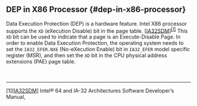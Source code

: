 <!--- @file
  Data Execution Protection - file: DEP in X86 Processor

  Copyright (c) 2018, Intel Corporation. All rights reserved.<BR>

  Redistribution and use in source (original document form) and 'compiled'
  forms (converted to PDF, epub, HTML and other formats) with or without
  modification, are permitted provided that the following conditions are met:

  1) Redistributions of source code (original document form) must retain the
     above copyright notice, this list of conditions and the following
     disclaimer as the first lines of this file unmodified.

  2) Redistributions in compiled form (transformed to other DTDs, converted to
     PDF, epub, HTML and other formats) must reproduce the above copyright
     notice, this list of conditions and the following disclaimer in the
     documentation and/or other materials provided with the distribution.

  THIS DOCUMENTATION IS PROVIDED BY TIANOCORE PROJECT "AS IS" AND ANY EXPRESS OR
  IMPLIED WARRANTIES, INCLUDING, BUT NOT LIMITED TO, THE IMPLIED WARRANTIES OF
  MERCHANTABILITY AND FITNESS FOR A PARTICULAR PURPOSE ARE DISCLAIMED. IN NO
  EVENT SHALL TIANOCORE PROJECT  BE LIABLE FOR ANY DIRECT, INDIRECT, INCIDENTAL,
  SPECIAL, EXEMPLARY, OR CONSEQUENTIAL DAMAGES (INCLUDING, BUT NOT LIMITED TO,
  PROCUREMENT OF SUBSTITUTE GOODS OR SERVICES; LOSS OF USE, DATA, OR PROFITS;
  OR BUSINESS INTERRUPTION) HOWEVER CAUSED AND ON ANY THEORY OF LIABILITY,
  WHETHER IN CONTRACT, STRICT LIABILITY, OR TORT (INCLUDING NEGLIGENCE OR
  OTHERWISE) ARISING IN ANY WAY OUT OF THE USE OF THIS DOCUMENTATION, EVEN IF
  ADVISED OF THE POSSIBILITY OF SUCH DAMAGE.

-->
## DEP in X86 Processor {#dep-in-x86-processor}

Data Execution Protection (DEP) is a hardware feature. Intel X86 processor supports the `XD` (eXecution Disable) bit in the page table. [[IA32SDM](https://www.intel.com)]<sup>[[1]](#footnote1)</sup>  This `XD` bit can be used to indicate that a page is an Execute-Disable Page. In order to enable Data Execution Protection, the operating system needs to set the `IA32_EFER.NXE` (No-eXecution Enable) bit in `IA32_EFER` model specific register (MSR), and then set the `XD` bit in the CPU physical address extensions (PAE) page table.
<BR>
<BR>
<BR>
<hr>






<a name="footnote1">[1]</a>[[IA32SDM](https://www.intel.com)] Intel® 64 and IA-32 Architectures Software Developer’s Manual,


